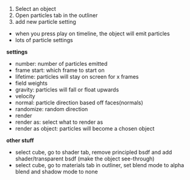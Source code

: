 1. Select an object
2. Open particles tab in the outliner
3. add new particle setting
- when you press play on timeline, the object will emit particles
- lots of particle settings

**settings**
- number: number of particles emitted
- frame start: which frame to start on
- lifetime: particles will stay on screen for x frames
- field weights
- gravity: particles will fall or float upwards
- velocity
- normal: particle direction based off faces(normals)
- randomize: random direction
- render
- render as: select what to render as 
- render as object: particles will become a chosen object

**other stuff**
- select cube, go to shader tab, remove principled bsdf and add shader/transparent bsdf (make the object see-through) 
- select cube, go to materials tab in outliner, set blend mode to alpha blend and shadow mode to none
